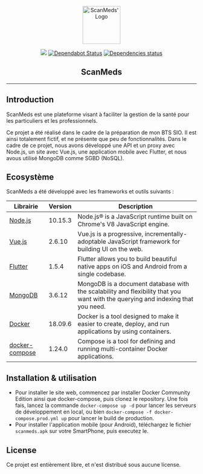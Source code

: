 <p align="center"><a href="https://scanmeds.arthurdufour.com" target="_blank" rel="noopener noreferrer"><img width="100" src="https://scanmeds.arthurdufour.com/img/logo.4d996dee.png" alt="ScanMeds' Logo"></a></p>

<p align="center">
  <a href="https://www.codacy.com/app/arthur-woosy/ScanMeds?utm_source=github.com&amp;utm_medium=referral&amp;utm_content=Woosy/ScanMeds&amp;utm_campaign=Badge_Grade"><img src="https://api.codacy.com/project/badge/Grade/0930314267f24a319492b79d9d5e3e90"/></a>
  <a href="https://dependabot.com/"><img src="https://api.dependabot.com/badges/status?host=github&amp;repo=Woosy/ScanMeds" alt="Dependabot Status"></a>
  <a href="https://dependabot.com/"><img src="https://img.shields.io/david/Woosy/ScanMeds.svg?maxAge=3600" alt="Dependencies status"></a>
  <br>
</p>

<h2 align="center">ScanMeds</h2>

---

## Introduction

ScanMeds est une plateforme visant à faciliter la gestion de la santé pour les particuliers et les professionnels.

Ce projet a été réalisé dans le cadre de la préparation de mon BTS SIO. Il est ainsi totalement fictif, et ne présente que peu de fonctionnalités.
Dans le cadre de ce projet, nous avons développé une API et un proxy avec Node.js, un site avec Vue.js, une application mobile avec Flutter, et nous avous utilisé MongoDB comme SGBD (NoSQL).


## Ecosystème

ScanMeds a été développé avec les frameworks et outils suivants :

| Librairie | Version | Description |
|---------|--------|-------------|
| [Node.js] | 10.15.3 | Node.js® is a JavaScript runtime built on Chrome's V8 JavaScript engine. |
| [Vue.js] | 2.6.10 | Vue.js is a progressive, incrementally-adoptable JavaScript framework for building UI on the web. |
| [Flutter] | 1.5.4 | Flutter allows you to build beautiful native apps on iOS and Android from a single codebase. |
| [MongoDB] | 3.6.12 | MongoDB is a document database with the scalability and flexibility that you want with the querying and indexing that you need. |
| [Docker] | 18.09.6 | Docker is a tool designed to make it easier to create, deploy, and run applications by using containers. |
| [docker-compose] | 1.24.0 | Compose is a tool for defining and running multi-container Docker applications. |

## Installation & utilisation

* Pour installer le site web, commencez par installer Docker Community Edition ainsi que docker-compose, puis clonez le repository. Une fois fais, lancez la commande `docker-compose up -d` pour lancer les serveurs de développement en local, ou bien `docker-compose -f docker-compose.prod.yml up` pour lancer le build de production.
* Pour installer l'application mobile (pour Android), téléchargez le fichier `scanmeds.apk` sur votre SmartPhone, puis executez le. 

## License

Ce projet est entièrement libre, et n'est distribué sous aucune license.

[Node.js]: https://github.com/nodejs/node
[Vue.js]: https://github.com/vuejs/vue
[Flutter]: https://github.com/flutter/flutter
[MongoDB]: https://github.com/mongodb/mongo
[Docker]: https://github.com/docker/docker-ce
[docker-compose]: https://github.com/docker/compose
